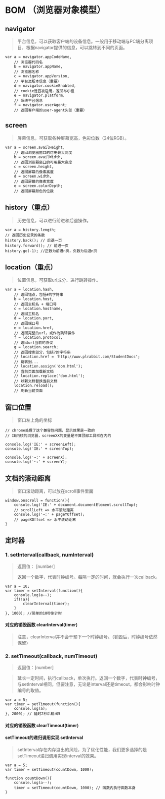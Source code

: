 # BOM （浏览器对象模型）

## navigator
> 平台信息，可以获取客户端的设备信息。一般用于移动端与PC端分离项目，根据navigator提供的信息，可以跳转到不同的页面。

    var a = navigator.appCodeName,
        // 浏览器代码名
        b = navigator.appName,
        // 浏览器名称
        c = navigator.appVersion,
        // 平台及版本信息（重要）
        d = navigator.cookieEnabled,
        // cookie是否被启用，返回布尔值
        e = navigator.platform,
        // 系统平台信息
        f = navigator.userAgent;
        // 返回客户端的user-agent头部（重要）

## screen 
> 屏幕信息，可获取各种屏幕宽高，色彩位数（24位RGB）。

    var a = screen.availHeight,
        // 返回浏览器窗口的可用最大高度
        b = screen.availWidth,
        // 返回浏览器窗口的可用最大宽度
        c = screen.height,
        // 返回屏幕的像素高度
        d = screen.width,
        // 返回屏幕的像素宽度
        e = screen.colorDepth;
        // 返回屏幕颜色的位数

## history（重点）
> 历史信息，可以进行前进和后退操作。

    var a = history.length;
    // 返回历史记录的条数
    history.back(); // 后退一页
    history.forward(); // 前进一页
    history.go(-1); //正数为前进n页，负数为后退n页

## location（重点）
> 位置信息，可获取url成分、进行跳转操作。

	var a = location.hash,
	    // 返回锚点，包括#的字符串
	    b = location.host,
	    // 返回主机名 + 端口号
	    c = location.hostname,
	    // 返回主机名
	    d = location.port,
	    // 返回端口号
	    e = location.href,
	    // 返回完整的url，或作为跳转操作
	    f = location.protocol,
	    // 返回url当前的协议
	    g = location.search;
	    // 返回搜索部分，包括?的字符串
	    // location.href = 'http://www.plrabbit.com/StudentDocs';
		// 跳转到...
	    // location.assign('dom.html');
	    // 当前页面加载新文档
	    // location.replace('dom.html');
	    // 以新文档替换当前文档
	    location.reload();
	    // 刷新当前页面

## 窗口位置
> 窗口左上角的坐标

    // chrome处理了这个兼容性问题，显示效果是一致的
    // IE内核的浏览器，screenXX的变量是不算顶部工具栏在内的

    console.log('IE:' + screenLeft);
    console.log('IE:' + screenTop);

    console.log('~:' + screenX);
    console.log('~:' + screenY);

## 文档的滚动距离
> 窗口滚动距离，可以放在scroll事件里面

	window.onscroll = function(){
	    console.log('IE:' + document.documentElement.scrollTop);
	    // scrollLeft => 水平滚动距离
	    console.log('~:' + pageYOffset);
	    // pageXOffset => 水平滚动距离
	}

## 定时器

### 1. setInterval(callback, numInterval)
> 返回值： [number]
> 
> 返回一个数字，代表时钟编号。每隔一定的时间，就会执行一次callback。

    var a = 10;
    var timer = setInterval(function(){
        console.log(a--);
        if(!a){
            clearInterval(timer);
        }
    }, 1000); //简单的10秒倒计时

#### 对应的销毁函数 clearInterval(timer)
> 注意，clearInterval并不会干预下一个时钟编号。（销毁后，时钟编号依然保留）

### 2. setTimeout(callback, numTimeout)
> 返回值：[number]

> 延长一定时间，执行callback，单次执行。返回一个数字，代表时钟编号，与setInterval相同，但要注意，无论是interval还是timeout，都会影响时钟编号的取值。

    var a = 5;
    var timer = setTimeout(function(){
        console.log(a);
    }, 2000); // 延时2秒后输出5

#### 对应的销毁函数 clearTimeout(timer)

#### setTimeout的递归调用实现 setInterval
> setInterval存在内存溢出的风险，为了优化性能，我们更多选择的是setTimeout递归调用实现interval的效果。

    var a = 5;
    var timer = setTimeout(countDown, 1000);

    function countDown(){
        console.log(a--);
        timer = setTimeout(countDown, 1000); // 函数内执行函数本身
    }